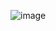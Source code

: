 ![image](https://user-images.githubusercontent.com/23661672/169287704-b3bd2da3-4f9b-40cd-abdd-c3d90bdba057.png)
